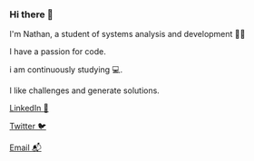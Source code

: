 ### Hi there 👋

I'm Nathan, a student of systems analysis and development 🍲🥡

I have a passion for code.

i am continuously studying 💻. 

I like challenges and generate solutions.


[LinkedIn 💼](https://www.linkedin.com/in/nathan-gabriel-o/)

[Twitter 🐦](https://twitter.com/_nathan0liveira)

[Email 📬](mailto:nathanoliveira003jf@gmail.com)







